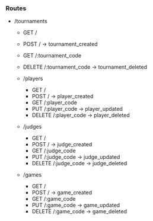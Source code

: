 ### Routes

- /tournaments
  - GET /
  - POST / -> tournament_created
  - GET /:tournament_code
  - DELETE /:tournament_code -> tournament_deleted

  - /players
    - GET /
    - POST / -> player_created
    - GET /:player_code
    - PUT /:player_code -> player_updated
    - DELETE /:player_code -> player_deleted

  - /judges
    - GET /
    - POST / -> judge_created
    - GET /:judge_code
    - PUT /:judge_code -> judge_updated
    - DELETE /:judge_code -> judge_deleted

  - /games
    - GET /
    - POST / -> game_created
    - GET /:game_code
    - PUT /:game_code -> game_updated
    - DELETE /:game_code -> game_deleted